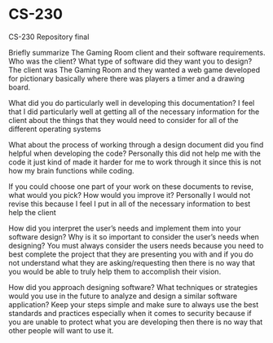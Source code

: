 # CS-230
CS-230 Repository final

Briefly summarize The Gaming Room client and their software requirements. Who was the client? What type of software did they want you to design?
The client was The Gaming Room and they wanted a web game developed for pictionary basically where there was players a timer and a drawing board. 

What did you do particularly well in developing this documentation?
I feel that I did particularly well at getting all of the necessary information for the client about the things that they would need to consider for all of the different operating systems

What about the process of working through a design document did you find helpful when developing the code?
Personally this did not help me with the code it just kind of made it harder for me to work through it since this is not how my brain functions while coding.

If you could choose one part of your work on these documents to revise, what would you pick? How would you improve it?
Personally I would not revise this because I feel I put in all of the necessary information to best help the client 

How did you interpret the user’s needs and implement them into your software design? Why is it so important to consider the user’s needs when designing?
You must always consider the users needs because you need to best complete the project that they are presenting you with and if you do not understand what they are asking/requesting then there is no way that you would be able to truly help them to accomplish their vision. 

How did you approach designing software? What techniques or strategies would you use in the future to analyze and design a similar software application?
Keep your steps simple and make sure to always use the best standards and practices especially when it comes to security because if you are unable to protect what you are developing then there is no way that other people will want to use it. 
